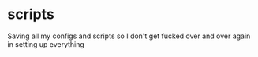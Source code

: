 # scripts
Saving all my configs and scripts so I don't get fucked over and over again in setting up everything
